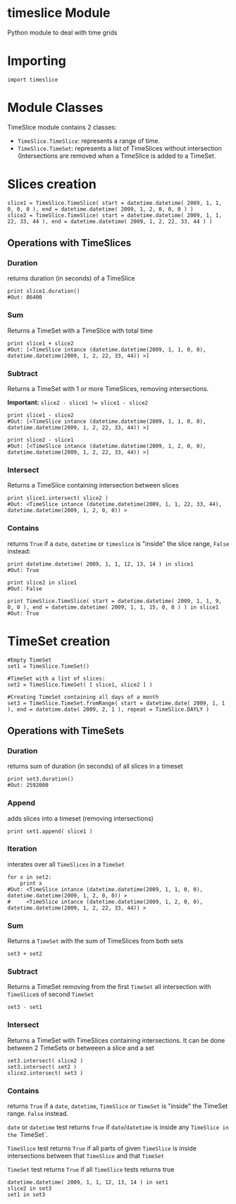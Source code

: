 timeslice Module
================
Python module to deal with time grids


# Importing

    import timeslice


# Module Classes

TimeSlice module contains 2 classes:

  * `TimeSlice.TimeSlice`: represents a range of time.
  * `TimeSlice.TimeSet`: represents a list of TimeSlices without intersection (Intersections are removed when a TimeSlice is added to a TimeSet.



# Slices creation

    slice1 = TimeSlice.TimeSlice( start = datetime.datetime( 2009, 1, 1, 0, 0, 0 ), end = datetime.datetime( 2009, 1, 2, 0, 0, 0 ) )
    slice2 = TimeSlice.TimeSlice( start = datetime.datetime( 2009, 1, 1, 22, 33, 44 ), end = datetime.datetime( 2009, 1, 2, 22, 33, 44 ) )


## Operations with TimeSlices


### Duration

returns duration (in seconds) of a TimeSlice

    print slice1.duration()
    #Out: 86400


### Sum

Returns a TimeSet with a TimeSlice with total time

    print slice1 + slice2
    #Out: [<TimeSlice intance (datetime.datetime(2009, 1, 1, 0, 0), datetime.datetime(2009, 1, 2, 22, 33, 44)) >]


### Subtract

Returns a TimeSet with 1 or more TimeSlices, removing intersections.

**Important:** `slice2 - slice1 != slice1 - slice2`

    print slice1 - slice2
    #Out: [<TimeSlice intance (datetime.datetime(2009, 1, 1, 0, 0), datetime.datetime(2009, 1, 2, 22, 33, 44)) >]

    print slice2 - slice1
    #Out: [<TimeSlice intance (datetime.datetime(2009, 1, 2, 0, 0), datetime.datetime(2009, 1, 2, 22, 33, 44)) >]


### Intersect

Returns a TimeSlice containing intersection between slices

    print slice1.intersect( slice2 )
    #Out: <TimeSlice intance (datetime.datetime(2009, 1, 1, 22, 33, 44), datetime.datetime(2009, 1, 2, 0, 0)) >


### Contains

returns `True` if a `date`, `datetime` or `timeslice` is "inside" the slice range, `False` instead:

    print datetime.datetime( 2009, 1, 1, 12, 13, 14 ) in slice1
    #Out: True

    print slice2 in slice1
    #Out: False

    print TimeSlice.TimeSlice( start = datetime.datetime( 2009, 1, 1, 9, 0, 0 ), end = datetime.datetime( 2009, 1, 1, 15, 0, 0 ) ) in slice1
    #Out: True



# TimeSet creation

    #Empty TimeSet
    set1 = TimeSlice.TimeSet()

    #TimeSet with a list of slices:
    set2 = TimeSlice.TimeSet( [ slice1, slice2 ] )

    #Creating TimeSet containing all days of a month
    set3 = TimeSlice.TimeSet.fromRange( start = datetime.date( 2009, 1, 1 ), end = datetime.date( 2009, 2, 1 ), repeat = TimeSlice.DAYLY )


## Operations with TimeSets


### Duration

returns sum of duration (in seconds) of all slices in a timeset

    print set3.duration()
    #Out: 2592000


### Append

adds slices into a timeset (removing intersections)

    print set1.append( slice1 )


### Iteration

interates over all `TimeSlices` in a `TimeSet`


    for x in set2:
        print x
    #Out: <TimeSlice intance (datetime.datetime(2009, 1, 1, 0, 0), datetime.datetime(2009, 1, 2, 0, 0)) >
    #     <TimeSlice intance (datetime.datetime(2009, 1, 2, 0, 0), datetime.datetime(2009, 1, 2, 22, 33, 44)) >


### Sum

Returns a `TimeSet` with the sum of TimeSlices from both sets

    set3 + set2


### Subtract

Returns a TimeSet removing from the first `TimeSet` all intersection with `TimeSlice`s of second `TimeSet`

    set3 - set1


### Intersect

Returns a TimeSet with TimeSlices containing intersections. It can be done between 2 TimeSets or betweeen a slice and a set

    set3.intersect( slice2 )
    set3.intersect( set2 )
    slice2.intersect( set3 )


### Contains

returns `True` if a `date`, `datetime`, `TimeSlice` or `TimeSet` is "inside" the TimeSet range. `False` instead.

`date` or `datetime` test returns `True` if `date`/`datetime` is inside any `TimeSlice in the `TimeSet`.

`TimeSlice` test returns `True` if all parts of given `TimeSlice` is inside intersections between that `TimeSlice` and that `TimeSet`

`TimeSet` test returns `True` if all `TimeSlice` tests returns true


    datetime.datetime( 2009, 1, 1, 12, 13, 14 ) in set1
    slice2 in set3
    set1 in set3


